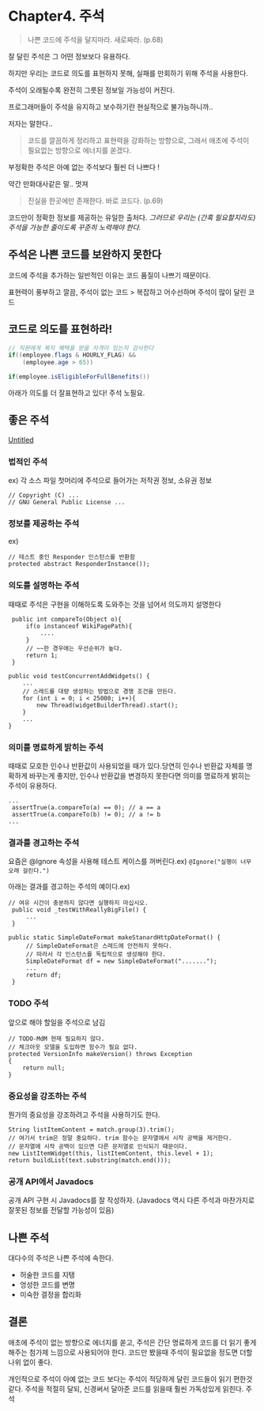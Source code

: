 # Chapter4. 주석

> 나쁜 코드에 주석을 달지마라. 새로짜라. (p.68)

잘 달린 주석은 그 어떤 정보보다 유용하다.

하지만 우리는 코드로 의도를 표현하지 못해, 실패를 만회하기 위해 주석을 사용한다. 

주석이 오래될수록 완전히 그릇된 정보일 가능성이 커진다.

프로그래머들이 주석을 유지하고 보수하기란 현실적으로 불가능하니까..

저자는 말한다..

> 코드를 깔끔하게 정리하고 표현력을 강화하는 방향으로, 그래서 애초에 주석이 필요없는 방향으로 에너지를 쏟겠다.

부정확한 주석은 아예 없는 주석보다 훨씬 더 나쁘다 ! 

약간 만화대사같은 말.. 멋져

> 진실을 한곳에만 존재한다. 바로 코드다. (p.69)

코드만이 정확한 정보를 제공하는 유일한 출처다. *그러므로 우리는 (간혹 필요할지라도) 주석을 가능한 줄이도록 꾸준히 노력해야 한다.*

## 주석은 나쁜 코드를 보완하지 못한다

코드에 주석을 추가하는 일반적인 이유는 코드 품질이 나쁘기 때문이다.

표현력이 풍부하고 깔끔, 주석이 없는 코드 > 복잡하고 어수선하며 주석이 많이 달린 코드

## 코드로 의도를 표현하라!

```java
// 직원에게 복지 혜택을 받을 자격이 있는지 검사한다
if((employee.flags & HOURLY_FLAG) &&
    (employee.age > 65))
```

```java
if(employee.isEligibleForFullBenefits())
```

아래가 의도를 더 잘표현하고 있다! 주석 노필요.

## 좋은 주석

[Untitled](https://www.notion.so/7c15b6e075a644b89cec33385db4b7d9)

### 법적인 주석

ex) 각 소스 파일 첫머리에 주석으로 들어가는 저작권 정보, 소유권 정보

```
// Copyright (C) ...
// GNU General Public License ...
```

### 정보를 제공하는 주석

ex)

```
// 테스트 중인 Responder 인스턴스를 반환함
protected abstract ResponderInstance());
```

### 의도를 설명하는 주석

때때로 주석은 구현을 이해하도록 도와주는 것을 넘어서 의도까지 설명한다

```
 public int compareTo(Object o){
     if(o instanceof WikiPagePath){
         ....
     }
     // ~~한 경우에는 우선순위가 높다.
     return 1;
 }
```

```
public void testConcurrentAddWidgets() {
    ...
    // 스레드를 대량 생성하는 방법으로 경쟁 조건을 만든다.
    for (int i = 0; i < 25000; i++){
        new Thread(widgetBuilderThread).start();
    }
    ...
}
```

### 의미를 명료하게 밝히는 주석

때때로 모호한 인수나 반환값이 사용되었을 때가 있다.당연히 인수나 반환값 자체를 명확하게 바꾸는게 좋지만, 인수나 반환값을 변경하지 못한다면 의미를 명료하게 밝히는 주석이 유용하다.

```
...
 assertTrue(a.compareTo(a) == 0); // a == a
 assertTrue(a.compareTo(b) != 0); // a != b
...
```

### 결과를 경고하는 주석

요즘은 @Ignore 속성을 사용해 테스트 케이스를 꺼버린다.ex) `@Ignore("실행이 너무 오래 걸린다.")`

아래는 결과를 경고하는 주석의 예이다.ex)

```
// 여유 시간이 충분하지 않다면 실행하지 마십시오.
 public void _testWithReallyBigFile() {
     ...
 }
```

```
public static SimpleDateFormat makeStanardHttpDateFormat() {
     // SimpleDateFormat은 스레드에 안전하지 못하다.
     // 따라서 각 인스턴스를 독립적으로 생성해야 한다.
     SimpleDateFormat df = new SimpleDateFormat(".......");
     ...
     return df;
 }
```

### TODO 주석

앞으로 해야 할일을 주석으로 남김

```
// TODO-MdM 현재 필요하지 않다.
// 체크아웃 모델을 도입하면 함수가 필요 없다.
protected VersionInfo makeVersion() throws Exception
{
    return null;
}
```

### 중요성을 강조하는 주석

뭔가의 중요성을 강조하려고 주석을 사용하기도 한다.

```
String listItemContent = match.group(3).trim();
// 여기서 trim은 정말 중요하다. trim 함수는 문자열에서 시작 공백을 제거한다.
// 문자열에 시작 공백이 있으면 다른 문저열로 인식되기 때문이다.
new ListItemWidget(this, listItemContent, this.level + 1);
return buildList(text.substring(match.end()));
```

### 공개 API에서 Javadocs

공개 API 구현 시 Javadocs를 잘 작성하자. (Javadocs 역시 다른 주석과 마찬가지로 잘못된 정보를 전달할 가능성이 있음)

## 나쁜 주석

대다수의 주석은 나쁜 주석에 속한다.

- 허술한 코드를 지탱
- 엉성한 코드를 변명
- 미숙한 결정을 합리화

## 결론

애초에 주석이 없는 방향으로 에너지를 쏟고, 주석은 간단 명료하게 코드를 더 읽기 좋게해주는 첨가제 느낌으로 사용되어야 한다. 코드만 봤을때 주석이 필요없을 정도면 더할나위 없이 좋다.

개인적으로 주석이 아예 없는 코드 보다는 주석이 적당하게 달린 코드들이 읽기 편한것같다. 주석을 적절히 달되, 신경써서 달아준 코드를 읽을때 훨씬 가독성있게 읽힌다. 주석